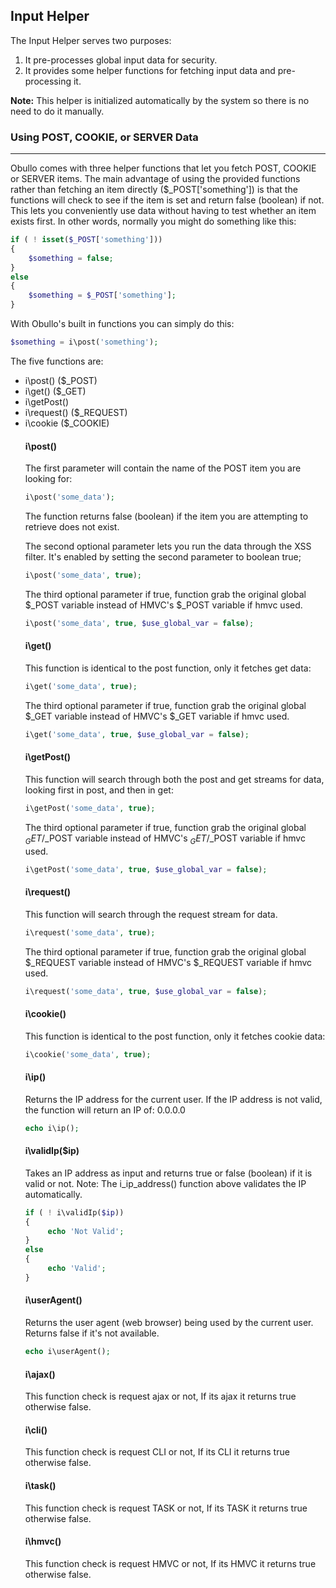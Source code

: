 ## Input Helper

The Input Helper serves two purposes:

<ol>
    <li>It pre-processes global input data for security.</li>
    <li>It provides some helper functions for fetching input data and pre-processing it.</li>
</ol>

**Note:** This helper is initialized automatically by the system so there is no need to do it manually.

### Using POST, COOKIE, or SERVER Data

------

Obullo comes with three helper functions that let you fetch POST, COOKIE or SERVER items. The main advantage of using the provided functions rather than fetching an item directly ($_POST['something']) is that the functions will check to see if the item is set and return false (boolean) if not. This lets you conveniently use data without having to test whether an item exists first. In other words, normally you might do something like this:

```php
if ( ! isset($_POST['something']))
{
    $something = false;
}
else
{
    $something = $_POST['something'];
}
```

With Obullo's built in functions you can simply do this:

```php
$something = i\post('something');
```

The five functions are:

<ul>
    <li>i\post() ($_POST)</li>
    <li>i\get() ($_GET)</li>
    <li>i\getPost() </li>
    <li>i\request() ($_REQUEST)</li>
    <li>i\cookie ($_COOKIE)</li>
</ol>

#### i\post()

The first parameter will contain the name of the POST item you are looking for:

```php
i\post('some_data');
```

The function returns false (boolean) if the item you are attempting to retrieve does not exist.

The second optional parameter lets you run the data through the XSS filter. It's enabled by setting the second parameter to boolean true;

```php
i\post('some_data', true);
```

The third optional parameter if true, function grab the original global $_POST variable instead of HMVC's $_POST variable if hmvc used.

```php
i\post('some_data', true, $use_global_var = false);
```

#### i\get()

This function is identical to the post function, only it fetches get data:

```php
i\get('some_data', true);
```

The third optional parameter if true, function grab the original global $_GET variable instead of HMVC's $_GET variable if hmvc used.

```php
i\get('some_data', true, $use_global_var = false);
```

#### i\getPost()

This function will search through both the post and get streams for data, looking first in post, and then in get:

```php
i\getPost('some_data', true);
```
The third optional parameter if true, function grab the original global $_GET/$_POST variable instead of HMVC's $_GET/$_POST variable if hmvc used.

```php
i\getPost('some_data', true, $use_global_var = false);
```

#### i\request()

This function will search through the request stream for data.

```php
i\request('some_data', true);
```

The third optional parameter if true, function grab the original global $_REQUEST variable instead of HMVC's $_REQUEST variable if hmvc used.

```php
i\request('some_data', true, $use_global_var = false);
```

#### i\cookie()

This function is identical to the post function, only it fetches cookie data:

```php
i\cookie('some_data', true);
```


#### i\ip()

Returns the IP address for the current user. If the IP address is not valid, the function will return an IP of: 0.0.0.0

```php
echo i\ip();
```

#### i\validIp($ip)

Takes an IP address as input and returns true or false (boolean) if it is valid or not. Note: The i_ip_address() function above validates the IP automatically.

```php
if ( ! i\validIp($ip))
{
     echo 'Not Valid';
}
else
{
     echo 'Valid';
}
```

#### i\userAgent()

Returns the user agent (web browser) being used by the current user. Returns false if it's not available.

```php
echo i\userAgent();
```

#### i\ajax()

This function check is request ajax or not, If its ajax it returns true otherwise false.

#### i\cli()

This function check is request CLI or not, If its CLI it returns true otherwise false.

#### i\task()

This function check is request TASK or not, If its TASK it returns true otherwise false.

#### i\hmvc()

This function check is request HMVC or not, If its HMVC it returns true otherwise false.